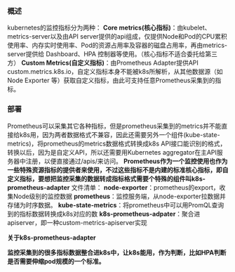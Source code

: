### 概述
kubernetes的监控指标分为两种：
**Core metrics(核心指标)**：由kubelet、metrics-server以及由API server提供的api组成，仅提供Node和Pod的CPU累积使用率、内存实时使用率、Pod的资源占用率及容器的磁盘占用率，再由metrics-server提供给 Dashboard、HPA 控制器等使用。（核心指标不适合委托给第三方）
**Custom Metrics(自定义指标)**：由Prometheus Adapter提供API custom.metrics.k8s.io，自定义指标本身不能被k8s所解析，从其他数据源（如 Node Exporter 等）获取自定义指标，由此可支持任意Prometheus采集到的指标。
### **部署**
Prometheus可以采集其它各种指标，但是prometheus采集到的metrics并不能直接给k8s用，因为两者数据格式不兼容，因此还需要另外一个组件(kube-state-metrics)，将prometheus的metrics数据格式转换成k8s API接口能识别的格式，转换以后，因为是自定义API，所以还需要用Kubernetes aggregator在主API服务器中注册，以便直接通过/apis/来访问。
**Prometheus作为一个监控使用也作为一些特殊资源指标的提供者来使用，不过这些指标不是内建的标准核心指标，即自定义指标，要想把监控采集的数据转成指标格式需要个特殊的组件叫k8s-prometheus-adapter**
文件清单：
**node-exporter**：prometheus的export，收集Node级别的监控数据
**prometheus**：监控服务端，从node-exporter拉数据并存储为时序数据。
**kube-state-metrics**：将prometheus中可以用PromQL查询到的指标数据转换成k8s对应的数
**k8s-prometheus-adpater**：聚合进apiserver，即一种custom-metrics-apiserver实现

**关于k8s-prometheus-adapter**

**监控采集到的很多指标数据整合进k8s中，让k8s能用，作为判断，比如HPA判断是否需要伸缩pod规模的一个标准。**

